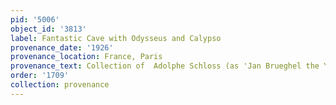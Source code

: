 ```yaml
---
pid: '5006'
object_id: '3813'
label: Fantastic Cave with Odysseus and Calypso
provenance_date: '1926'
provenance_location: France, Paris
provenance_text: Collection of  Adolphe Schloss (as 'Jan Brueghel the Younger')
order: '1709'
collection: provenance
---
```

